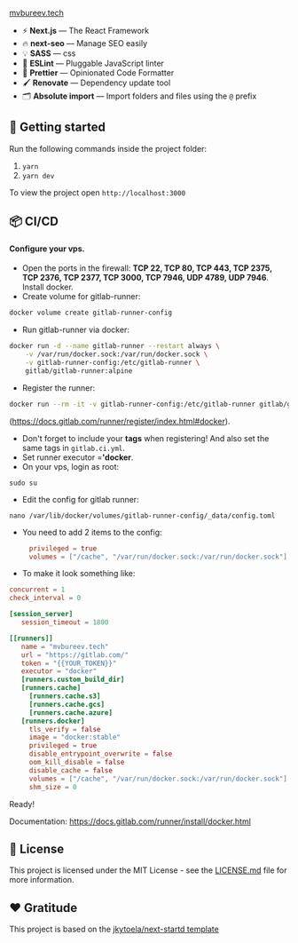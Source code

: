 <a href="https://mvbureev.tech">mvbureev.tech</a>

- ⚡ **Next.js** — The React Framework
- 🔥 **next-seo** — Manage SEO easily
- 💡 **SASS** — css
- 📏 **ESLint** — Pluggable JavaScript linter
- 💖 **Prettier** — Opinionated Code Formatter
- 🖌 **Renovate** — Dependency update tool
- 🗂 **Absolute import** — Import folders and files using the `@` prefix

## 🚀 Getting started

Run the following commands inside the project folder:

1. `yarn`
2. `yarn dev`

To view the project open `http://localhost:3000`

## 📦 CI/CD

#### Configure your vps.
- Open the ports in the firewall: __TCP 22, TCP 80, TCP 443, TCP 2375, TCP 2376, TCP 2377, TCP 3000, TCP 7946, UDP 4789, UDP 7946__.
Install docker.
- Create volume for gitlab-runner:
```bash
docker volume create gitlab-runner-config
```
- Run gitlab-runner via docker:
```bash
docker run -d --name gitlab-runner --restart always \
    -v /var/run/docker.sock:/var/run/docker.sock \
    -v gitlab-runner-config:/etc/gitlab-runner \
    gitlab/gitlab-runner:alpine
```
- Register the runner:
```bash
docker run --rm -it -v gitlab-runner-config:/etc/gitlab-runner gitlab/gitlab-runner:alpine register
```
(https://docs.gitlab.com/runner/register/index.html#docker).
- Don't forget to include your __tags__ when registering! And also set the same tags in `gitlab.ci.yml`.
- Set runner executor =__'docker__.
- On your vps, login as root:
```shell
sudo su
```
- Edit the config for gitlab runner:
```shell
nano /var/lib/docker/volumes/gitlab-runner-config/_data/config.toml
```
- You need to add 2 items to the config:
```toml
     privileged = true
     volumes = ["/cache", "/var/run/docker.sock:/var/run/docker.sock"]
```
- To make it look something like:
```toml
concurrent = 1
check_interval = 0

[session_server]
   session_timeout = 1800

[[runners]]
   name = "mvbureev.tech"
   url = "https://gitlab.com/"
   token = "{{YOUR_TOKEN}}"
   executor = "docker"
   [runners.custom_build_dir]
   [runners.cache]
     [runners.cache.s3]
     [runners.cache.gcs]
     [runners.cache.azure]
   [runners.docker]
     tls_verify = false
     image = "docker:stable"
     privileged = true
     disable_entrypoint_overwrite = false
     oom_kill_disable = false
     disable_cache = false
     volumes = ["/cache", "/var/run/docker.sock:/var/run/docker.sock"]
     shm_size = 0
```
Ready!

Documentation: https://docs.gitlab.com/runner/install/docker.html

## 📝 License

This project is licensed under the MIT License - see the [LICENSE.md](LICENSE.md) file for more information.

## ❤️ Gratitude

This project is based on the [jkytoela/next-startd template](https://github.com/jkytoela/next-startd)

